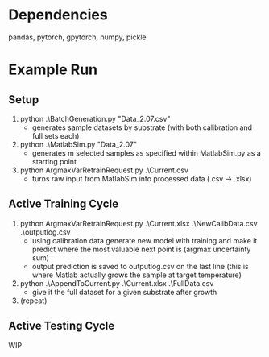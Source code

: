 # Dependencies
pandas, pytorch, gpytorch, numpy, pickle
# Example Run
## Setup
1. python .\BatchGeneration.py "Data_2.07.csv"
    - generates sample datasets by substrate (with both calibration and full sets each)
2. python .\MatlabSim.py "Data_2.07"
    - generates m selected samples as specified within MatlabSim.py as a starting point
3. python ArgmaxVarRetrainRequest.py .\Current.csv
    - turns raw input from MatlabSim into processed data (.csv -> .xlsx)
## Active Training Cycle
1. python ArgmaxVarRetrainRequest.py .\Current.xlsx .\NewCalibData.csv .\outputlog.csv
    - using calibration data generate new model with training and make it predict where the most valuable next point is (argmax uncertainty sum)
    - output prediction is saved to outputlog.csv on the last line
(this is where Matlab actually grows the sample at target temperature)
2. python .\AppendToCurrent.py .\Current.xlsx .\FullData.csv
    - give it the full dataset for a given substrate after growth
3. (repeat)
## Active Testing Cycle
WIP
